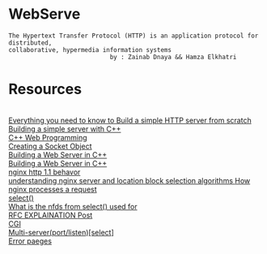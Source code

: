 # WebServe
    The Hypertext Transfer Protocol (HTTP) is an application protocol for distributed, 
    collaborative, hypermedia information systems
                                by : Zainab Dnaya && Hamza Elkhatri

# Resources 
</br>
<a href="https://medium.com/from-the-scratch/http-server-what-do-you-need-to-know-to-build-a-simple-http-server-from-scratch-d1ef8945e4fa">Everything you need to know to Build a simple HTTP server from scratch</a>
</br>
<a href="https://ncona.com/2019/04/building-a-simple-server-with-cpp/">Building a simple server with C++</a>
</br>
<a href="https://www.tutorialspoint.com/cplusplus/cpp_web_programming.htm">C++ Web Programming</a>
</br>
<a href="https://www.youtube.com/watch?v=YwHErWJIh6Y&ab_channel=EricOMeehan">Creating a Socket Object</a>
</br>
<a href="https://www.youtube.com/watch?v=Kc1kwm1WyVM&ab_channel=SloanKelly">Building a Web Server in C++</a>
</br>
<a href="https://www.rfc-editor.org/rfc/pdfrfc/rfc7230.txt.pdf">Building a Web Server in C++</a>
</br>
<a href="https://www.nginx.com/blog/http-keepalives-and-web-performance/"> nginx http 1.1 behavor </a> </br>
<a href="https://www.digitalocean.com/community/tutorials/understanding-nginx-server-and-location-block-selection-algorithms" > understanding nginx server and location block selection algorithms 
<a href="http://nginx.org/en/docs/http/request_processing.html"> How nginx processes a request </a></br>
<a href="https://manpages.courier-mta.org/htmlman2/select.2.html"> select() </a></br>
<a href="https://stackoverflow.com/questions/8695678/what-is-the-nfds-from-select-used-for">What is the nfds from select() used for</a></br>
<a href="https://www.youtube.com/watch?v=-5UryUzgbDY"> RFC EXPLAINATION </a>
<a href= "https://developer.mozilla.org/fr/docs/Web/HTTP/Methods/POST"> Post </a></br>
<a href = "https://www.oreilly.com/openbook/cgi/ch12_04.html" > CGI </a></br>
<a href="http://www.cplusplus.com/forum/unices/109131/"> Multi-server(port/listen)[select] </a></br>
<a href="https://developer.mozilla.org/en-US/docs/Web/HTTP/Status#client_error_responses">Error paeges</a>
